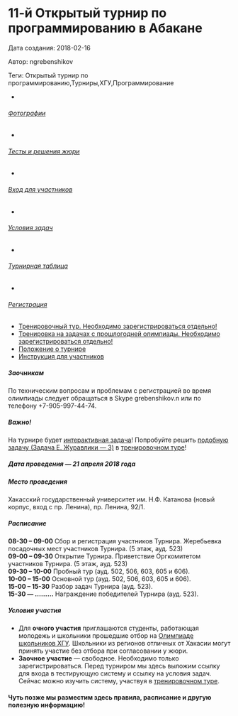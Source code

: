# 11-й Открытый турнир по программированию в Абакане

Дата создания: 2018-02-16

Автор: ngrebenshikov

Теги: Открытый турнир по программированию,Турниры,ХГУ,Программирование

- 
###### [Фотографии](http://lambda-calculus.ru/blog/events/142.html)
- 
###### [Тесты и решения жюри](http://contest.lambda-calculus.ru/files/abakan-2018-students-package.zip)
- 
###### [Вход для участников](http://contest.lambda-calculus.ru/cgi-bin/new-client?contest_id=23&locale_id=1)
- 
###### [Условия задач](http://contest.lambda-calculus.ru/6cde4f8ba0084a94814e6abd0b07940b/abakan-2018-students-statement.pdf)
- 
###### [Турнирная таблица](http://contest.lambda-calculus.ru/ejudge/000023/standings.html)
- 
###### [Регистрация](http://contest.lambda-calculus.ru/cgi-bin/new-register?contest_id=23&action=209&locale_id=1)
- [Тренировочный тур. Необходимо зарегистрироваться отдельно!](http://contest.lambda-calculus.ru/cgi-bin/new-client?contest_id=14&locale_id=1)
- [Тренировка на задачах с прошлогодней олимпиады. Необходимо зарегистрироваться отдельно!](http://contest.lambda-calculus.ru/cgi-bin/new-register?action=210&contest_id=16)
- [Положение о турнире](http://contest.lambda-calculus.ru/files/abakan-2018-statement.pdf)
- [Инструкция для участников](http://contest.lambda-calculus.ru/files/contest-guide.pdf)

    
  

##### Заочникам
По техническим вопросам и проблемам с регистрацией во время олимпиады следует обращаться в Skype grebenshikov.n или по телефону +7-905-997-44-74.  
  

##### Важно!
На турнире будет [интерактивная задача](http://codeforces.com/blog/entry/45307?locale=ru)! Попробуйте решить [подобную задачу (Задача E. Журавлики — 3)](http://contest.lambda-calculus.ru/files/abakan-training-problems.pdf) в [тренировочном туре](http://contest.lambda-calculus.ru/cgi-bin/new-client?contest_id=14&locale_id=1)!  
  

##### Дата проведения — **21 апреля 2018 года**
  

##### Место проведения
Хакасский государственный университет им. Н.Ф. Катанова (новый корпус, вход с пр. Ленина), пр. Ленина, 92/1.  
<cut></cut>  

##### Расписание
**08-30 – 09-00** Сбор и регистрация участников Турнира. Жеребьевка посадочных мест участников Турнира. (5 этаж, ауд. 523)  
**09-00 – 09-30** Открытие Турнира. Приветствие Оргкомитетом участников Турнира. (5 этаж, ауд. 523)  
**09-30 – 10-00** Пробный тур (ауд. 502, 506, 603, 605 и 606).  
**10-00 – 15-00** Основной тур (ауд. 502, 506, 603, 605 и 606).  
**15-00 – 15-30** Разбор задач Турнира (ауд. 523).  
**15-30 — ………** Награждение победителей Турнира (ауд. 523).  
  

##### Условия участия

- Для **очного участия** приглашаются студенты, работающая молодежь и школьники прошедшие отбор на [Олимпиаде школьников ХГУ](http://lambda-calculus.ru/blog/events/139.html). Школьники из регионов отличных от Хакасии могут принять участие без отбора при согласовании у жюри.
- **Заочное участие** — свободное. Необходимо только зарегистрироваться. Перед турниром мы здесь выложим ссылку для входа в тестирующую систему и ссылку на условия задач. Сейчас можно изучить систему, участвуя в [тренировочном туре](http://contest.lambda-calculus.ru/cgi-bin/new-client?contest_id=14&locale_id=1).

  

#### Чуть позже мы разместим здесь правила, расписание и другую полезную информацию!
